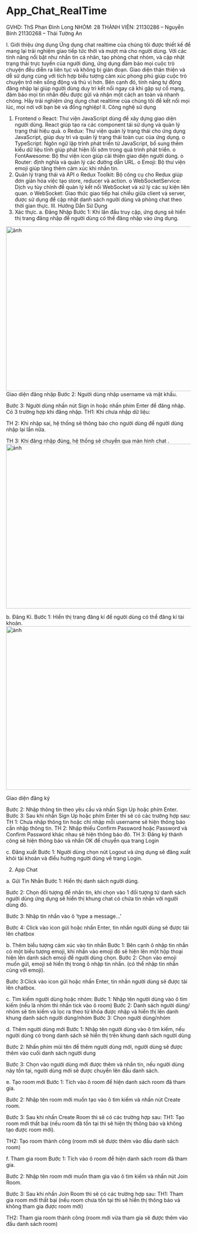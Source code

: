 # App_Chat_RealTime
GVHD:	ThS Phan Đình Long
NHÓM:	28
THÀNH VIÊN:	
21130286 – Nguyễn Bính
21130268 – Thái Tường An

I.	Giới thiệu ứng dụng
Ứng dụng chat realtime của chúng tôi được thiết kế để mang lại trải nghiệm giao tiếp tức thời và mượt mà cho người dùng. Với các tính năng nổi bật như nhắn tin cá nhân, tạo phòng chat nhóm, và cập nhật trạng thái trực tuyến của người dùng, ứng dụng đảm bảo mọi cuộc trò chuyện đều diễn ra liên tục và không bị gián đoạn. Giao diện thân thiện và dễ sử dụng cùng với tích hợp biểu tượng cảm xúc phong phú giúp cuộc trò chuyện trở nên sống động và thú vị hơn. Bên cạnh đó, tính năng tự động đăng nhập lại giúp người dùng duy trì kết nối ngay cả khi gặp sự cố mạng, đảm bảo mọi tin nhắn đều được gửi và nhận một cách an toàn và nhanh chóng. Hãy trải nghiệm ứng dụng chat realtime của chúng tôi để kết nối mọi lúc, mọi nơi với bạn bè và đồng nghiệp!
II.	Công nghệ sử dụng
1.	Frontend
o	React: Thư viện JavaScript dùng để xây dựng giao diện người dùng. React giúp tạo ra các component tái sử dụng và quản lý trạng thái hiệu quả.
o	Redux: Thư viện quản lý trạng thái cho ứng dụng JavaScript, giúp duy trì và quản lý trạng thái toàn cục của ứng dụng.
o	TypeScript: Ngôn ngữ lập trình phát triển từ JavaScript, bổ sung thêm kiểu dữ liệu tĩnh giúp phát hiện lỗi sớm trong quá trình phát triển.
o	FontAwesome: Bộ thư viện icon giúp cải thiện giao diện người dùng.
o	Router: định nghĩa và quản lý các đường dẫn URL.
o	Emoji: Bộ thư viện emoji giúp tăng thêm cảm xúc khi nhắn tin. 
2.	Quản lý trạng thái và API
o	Redux Toolkit: Bộ công cụ cho Redux giúp đơn giản hóa việc tạo store, reducer và action.
o	WebSocketService: Dịch vụ tùy chỉnh để quản lý kết nối WebSocket và xử lý các sự kiện liên quan.
o	WebSocket: Giao thức giao tiếp hai chiều giữa client và server, được sử dụng để cập nhật danh sách người dùng và phòng chat theo thời gian thực.
III.	Hướng Dẫn Sử Dụng
1.	Xác thực. 
a.	Đăng Nhập
Bước 1: Khi lần đầu truy cập, ứng dụng sẽ hiển thị trang đăng nhập để người dùng có thể đăng nhập vào ứng dụng.
 <img width="940" height="449" alt="ảnh" src="https://github.com/user-attachments/assets/7d08fd6d-24b1-46b1-962a-392a8d4dc1f8" />
Giao diện đăng nhập
Bước 2: Người dùng nhập username và mật khẩu.
 
Bước 3: Người dùng nhấn nút Sign in hoặc nhấn phím Enter để đăng nhập. Có 3 trường hợp khi đăng nhập.
TH1: Khi chưa nhập dữ liệu:

TH 2: Khi nhập sai, hệ thống sẽ thông báo cho người dùng để người dùng nhập lại lần nữa.
 
TH 3: Khi đăng nhập đúng, hệ thống sẽ chuyển qua màn hình chat .
 <img width="889" height="449" alt="ảnh" src="https://github.com/user-attachments/assets/70e97474-0053-4ce6-813b-76f6575aae98" />

b.	Đăng Kí. 
Bước 1: Hiển thị trang đăng kí để người dùng có thể đăng kí tài khoản.
 <img width="940" height="446" alt="ảnh" src="https://github.com/user-attachments/assets/5f38797d-f00e-48ae-b362-8a8e31ff11af" />

Giao diện đăng ký
 
Bước 2:  Nhập thông tin theo yêu cầu và nhấn Sign Up hoặc phím Enter.
Bước 3: Sau khi nhấn Sign Up hoặc phím Enter thì sẽ có các trường hợp sau:
TH 1: Chưa nhập thông tin hoặc chỉ nhập mỗi username sẽ hiện thông báo cần nhập thông tin.
TH 2: Nhập thiếu Confirm Password hoặc Password và Confirm Password khác nhau sẽ hiện thông báo đỏ.
TH 3: Đăng ký thành công sẽ hiện thông báo và nhấn OK để chuyển qua trang Login

 
c.	Đăng xuất
Bước 1: Người dùng chọn nút Logout và ứng dụng sẽ đăng xuất khỏi tài khoản và điều hướng người dùng về trang Login.

2.	App Chat

a.	Gửi Tin Nhắn
Bước 1: Hiển thị danh sách người dùng.

Bước 2: Chọn đối tượng để nhắn tin, khi chọn vào 1 đối tượng từ danh sách người dùng ứng dụng sẽ hiển thị khung chat có chứa tin nhắn với người dùng đó.
 
Bước 3: Nhập tin nhắn vào ô ‘type a message…’
 
Bước 4: Click vào icon gửi hoặc nhấn Enter, tin nhắn người dùng sẽ được tải lên chatbox
 
b.	Thêm biểu tượng cảm xúc vào tin nhắn
Bước 1: Bên cạnh ô nhập tin nhắn có một biểu tượng emoji, khi nhấn vào emoji đó sẽ hiện lên một hộp thoại hiện lên danh sách emoji để người dùng chọn.
Bước 2: Chọn vào emoji muốn gửi, emoji sẽ hiển thị trong ô nhập tin nhắn. (có thể nhập tin nhắn cùng với emoji).
 
Bước 3:Click vào icon  gửi hoặc nhấn Enter, tin nhắn người dùng sẽ được tải lên chatbox.
 
c.	Tìm kiếm người dùng hoặc nhóm:
Bước 1: Nhập tên người dùng vào ô tìm kiếm (nếu là nhóm thì nhấn tick vào ô room) 
Bước 2: Danh sách người dùng/ nhóm sẽ tìm kiếm và lọc ra theo từ khóa được nhập và hiển thị lên danh khung danh sách người dùng/nhóm
Bước 3: Chọn người dùng/nhóm
 

d.	Thêm người dùng mới
Bước 1: Nhập tên người dùng vào ô tìm kiếm, nếu người dùng có trong danh sách sẽ hiển thị trên khung danh sách người dùng

Bước 2: Nhấn phím mũi tên để thêm người dùng mới, người dùng sẽ được thêm vào cuối danh sách người dung

Bước 3: Chọn vào người dùng mới được thêm và nhắn tin, nếu người dùng này tồn tại, người dùng mới sẽ được chuyển lên đầu danh sách.

e.	Tạo room mới
Bước 1: Tích vào ô room để hiện danh sách room đã tham gia.
 
Bước 2: Nhập tên room mới muốn tạo vào ô tìm kiếm và nhấn nút Create room.
 
Bước 3: Sau khi nhấn Create Room thì sẽ có các trường hợp sau:
TH1: Tạo room mới thất bại (nếu room đã tồn tại thì sẽ hiện thị thông báo và không tạo được room mới).
 
TH2: Tạo room thành công (room mới sẽ được thêm vào đầu danh sách room)
 

f.	Tham gia room
Bước 1: Tích vào ô room để hiện danh sách room đã tham gia.
 
Bước 2: Nhập tên room mới muốn tham gia vào ô tìm kiếm và nhấn nút Join Room.
 
Bước 3: Sau khi nhấn Join Room thì sẽ có các trường hợp sau:
TH1: Tham gia room mới thất bại (nếu room chưa tồn tại thì sẽ hiển thị thông báo và không tham gia được room mới)
 
TH2: Tham gia room thành công (room mới vừa tham gia sẽ được thêm vào đầu danh sách room)
 
 

